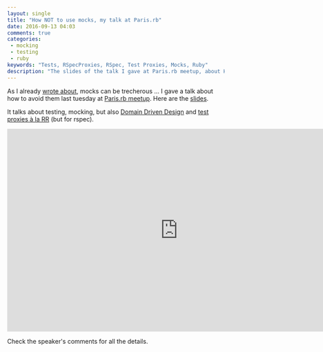 ```yaml
---
layout: single
title: "How NOT to use mocks, my talk at Paris.rb"
date: 2016-09-13 04:03
comments: true
categories:
 - mocking
 - testing
 - ruby
keywords: "Tests, RSpecProxies, RSpec, Test Proxies, Mocks, Ruby"
description: "The slides of the talk I gave at Paris.rb meetup, about How not to use mocks"
---
```

As I already [wrote about](/blog/categories/mocking/), mocks can be trecherous ... I gave a talk about how to avoid them last tuesday at [Paris.rb meetup](http://www.meetup.com/fr-FR/parisrb/). Here are the [slides](https://docs.google.com/presentation/d/1OH3eBgjyMcpupUnGWsHXm7kQjkckFpnJStYYYqBL6Yk/edit?usp=sharing).

It talks about testing, mocking, but also [Domain Driven Design](https://en.wikipedia.org/wiki/Domain-driven_design) and [test proxies à la RR](https://wincent.com/blog/proxies-with-rr) (but for rspec).

<iframe src="https://docs.google.com/presentation/d/1OH3eBgjyMcpupUnGWsHXm7kQjkckFpnJStYYYqBL6Yk/embed?start=false&loop=false&delayms=3000" frameborder="0" width="790" height="470" allowfullscreen="true" mozallowfullscreen="true" webkitallowfullscreen="true"></iframe>

<p/>
Check the speaker's comments for all the details.
